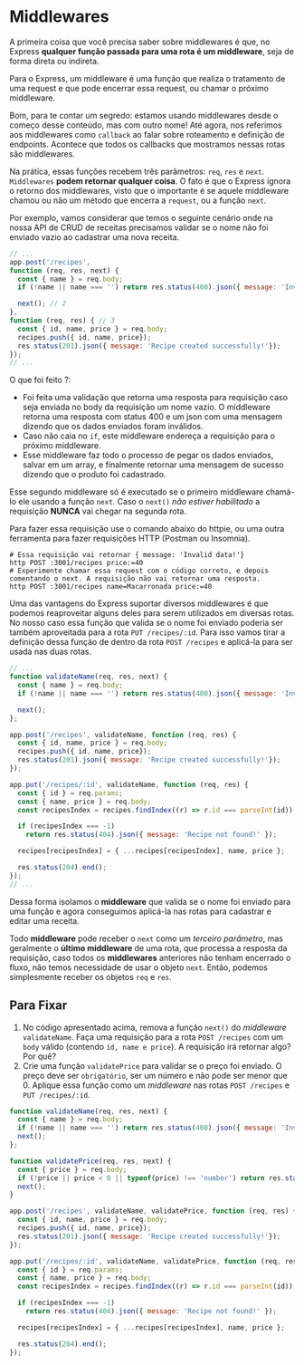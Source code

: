 # Middlewares
A primeira coisa que você precisa saber sobre middlewares é que, no Express **qualquer função passada para uma rota é um middleware**, seja de forma direta ou indireta.

Para o Express, um middleware é uma função que realiza o tratamento de uma request e que pode encerrar essa request, ou chamar o próximo middleware.

Bom, para te contar um segredo: estamos usando middlewares desde o começo desse conteúdo, mas com outro nome! Até agora, nos referimos aos middlewares como `callback` ao falar sobre roteamento e definição de endpoints. Acontece que todos os callbacks que mostramos nessas rotas são middlewares.

Na prática, essas funções recebem três parâmetros: `req`, `res` e `next`. `Middlewares` **podem retornar qualquer coisa**. O fato é que o Express ignora o retorno dos middlewares, visto que o importante é se aquele middleware chamou ou não um método que encerra a `request`, ou a função `next`.

Por exemplo, vamos considerar que temos o seguinte cenário onde na nossa API de CRUD de receitas precisamos validar se o nome não foi enviado vazio ao cadastrar uma nova receita.
```js
// ...
app.post('/recipes',
function (req, res, next) {
  const { name } = req.body;
  if (!name || name === '') return res.status(400).json({ message: 'Invalid data!'}); // 1

  next(); // 2
},
function (req, res) { // 3
  const { id, name, price } = req.body;
  recipes.push({ id, name, price});
  res.status(201).json({ message: 'Recipe created successfully!'});
});
// ...
```
O que foi feito ?:
- Foi feita uma validação que retorna uma resposta para requisição caso seja enviada no body da requisição um nome vazio. O middleware retorna uma resposta com status 400 e um json com uma mensagem dizendo que os dados enviados foram inválidos.
- Caso não caia no `if`, este middleware endereça a requisição para o próximo middleware.
- Esse middleware faz todo o processo de pegar os dados enviados, salvar em um array, e finalmente retornar uma mensagem de sucesso dizendo que o produto foi cadastrado.

Esse segundo middleware só é executado se o primeiro middleware chamá-lo ele usando a função `next`. Caso o `next()` *não estiver habilitado* a requisição **NUNCA** vai chegar na segunda rota.

Para fazer essa requisição use o comando abaixo do httpie, ou uma outra ferramenta para fazer requisições HTTP (Postman ou Insomnia).
```
# Essa requisição vai retornar { message: 'Invalid data!'}
http POST :3001/recipes price:=40
# Experimente chamar essa request com o código correto, e depois comentando o next. A requisição não vai retornar uma resposta.
http POST :3001/recipes name=Macarronada price:=40
```

Uma das vantagens do Express suportar diversos middlewares é que podemos reaproveitar alguns deles para serem utilizados em diversas rotas. No nosso caso essa função que valida se o nome foi enviado poderia ser também aproveitada para a rota `PUT /recipes/:id`. Para isso vamos tirar a definição dessa função de dentro da rota `POST /recipes` e aplicá-la para ser usada nas duas rotas.
```js
// ...
function validateName(req, res, next) {
  const { name } = req.body;
  if (!name || name === '') return res.status(400).json({ message: 'Invalid data!'});

  next();
};

app.post('/recipes', validateName, function (req, res) {
  const { id, name, price } = req.body;
  recipes.push({ id, name, price});
  res.status(201).json({ message: 'Recipe created successfully!'});
});

app.put('/recipes/:id', validateName, function (req, res) {
  const { id } = req.params;
  const { name, price } = req.body;
  const recipesIndex = recipes.findIndex((r) => r.id === parseInt(id));

  if (recipesIndex === -1)
    return res.status(404).json({ message: 'Recipe not found!' });

  recipes[recipesIndex] = { ...recipes[recipesIndex], name, price };

  res.status(204).end();
});
// ...
```

Dessa forma isolamos o **middleware** que valida se o nome foi enviado para uma função e agora conseguimos aplicá-la nas rotas para cadastrar e editar uma receita.

Todo **middleware** pode receber o `next` como um *terceiro parâmetro*, mas geralmente o **último middleware** de uma rota, que processa a resposta da requisição, caso todos os **middlewares** anteriores não tenham encerrado o fluxo, não temos necessidade de usar o objeto `next`. Então, podemos simplesmente receber os objetos `req` e `res`.


## Para Fixar
1. No código apresentado acima, remova a função `next()` do *middleware* `validateName`. Faça uma requisição para a rota `POST /recipes` com um `body` válido (contendo `id, name e price`). A requisição irá retornar algo? Por quê?
2. Crie uma função `validatePrice` para validar se o preço foi enviado. O preço deve ser `obrigatório`, ser um número e não pode ser menor que 0. Aplique essa função como um *middleware* nas rotas `POST /recipes` e `PUT /recipes/:id`.

```js
function validateName(req, res, next) {
  const { name } = req.body;
  if (!name || name === '') return res.status(400).json({ message: 'Invalid data!'});
  next();
};

function validatePrice(req, res, next) {
  const { price } = req.body;
  if (!price || price < 0 || typeof(price) !== 'number') return res.status(400).json({ message: 'Invalid data!'});
  next();
}

app.post('/recipes', validateName, validatePrice, function (req, res) { // endpoint && middleware
  const { id, name, price } = req.body;
  recipes.push({ id, name, price});
  res.status(201).json({ message: 'Recipe created successfully!'});
});

app.put('/recipes/:id', validateName, validatePrice, function (req, res) { // enpoint && middleware
  const { id } = req.params;
  const { name, price } = req.body;
  const recipesIndex = recipes.findIndex((r) => r.id === parseInt(id));

  if (recipesIndex === -1)
    return res.status(404).json({ message: 'Recipe not found!' });

  recipes[recipesIndex] = { ...recipes[recipesIndex], name, price };

  res.status(204).end();
});
```